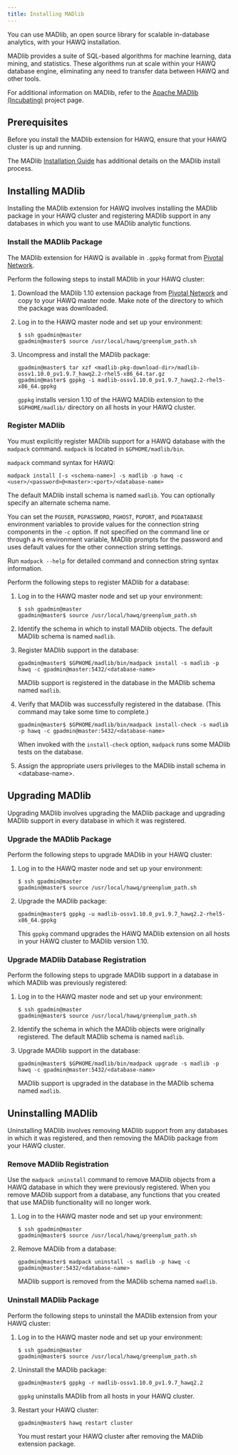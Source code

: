 ```yaml
---
title: Installing MADlib  
---
```


You can use MADlib, an open source library for scalable in-database analytics, with your HAWQ installation.

MADlib provides a suite of SQL-based algorithms for machine learning, data mining, and statistics. These algorithms run at scale within your HAWQ database engine, eliminating any need to transfer data between HAWQ and other tools.

For additional information on MADlib, refer to the [Apache MADlib (Incubating)](http://madlib.incubator.apache.org/) project page.


## Prerequisites <a id="plrprereq"></a>

Before you install the MADlib extension for HAWQ, ensure that your HAWQ cluster is up and running.

The MADlib [Installation Guide](https://cwiki.apache.org/confluence/display/MADLIB/Installation+Guide) has additional details on the MADlib install process.

## Installing MADlib <a id="installmadlib"></a>

Installing the MADlib extension for HAWQ involves installing the MADlib package in your HAWQ cluster and registering MADlib support in any databases in which you want to use MADlib analytic functions.

### Install the MADlib Package<a id="installmadlibpkg"></a>
The MADlib extension for HAWQ is available in `.gppkg` format from [Pivotal Network](https://network.pivotal.io/products/pivotal-hdb).

Perform the following steps to install MADlib in your HAWQ cluster:

1. Download the MADlib 1.10 extension package from [Pivotal Network](https://network.pivotal.io/products/pivotal-hdb) and copy to your HAWQ master node. Make note of the directory to which the package was downloaded.

2. Log in to the HAWQ master node and set up your environment:

	``` shell
	$ ssh gpadmin@master
	gpadmin@master$ source /usr/local/hawq/greenplum_path.sh
	```

3. Uncompress and install the MADlib package:

	``` shell
	gpadmin@master$ tar xzf <madlib-pkg-download-dir>/madlib-ossv1.10.0_pv1.9.7_hawq2.2-rhel5-x86_64.tar.gz
	gpadmin@master$ gppkg -i madlib-ossv1.10.0_pv1.9.7_hawq2.2-rhel5-x86_64.gppkg
	```
	
	`gppkg` installs version 1.10 of the HAWQ MADlib extension to the `$GPHOME/madlib/` directory on all hosts in your HAWQ cluster.

 
### Register MADlib<a id="enablemadlibdb"></a>

You must explicitly register MADlib support for a HAWQ database with the `madpack` command. `madpack` is located in `$GPHOME/madlib/bin`.

`madpack` command syntax for HAWQ:

``` pre
madpack install [-s <schema-name>] -s madlib -p hawq -c <user>/<password>@<master>:<port>/<database-name>
```

The default MADlib install schema is named `madlib`. You can optionally specify an alternate schema name.

You can set the `PGUSER`, `PGPASSWORD`, `PGHOST`, `PGPORT`, and `PGDATABASE` environment variables to provide values for the connection string components in the `-c` option. If not specified on the command line or through a `PG` environment variable, MADlib prompts for the password and uses default values for the other connection string settings. 

Run `madpack --help` for detailed command and connection string syntax information.

Perform the following steps to register MADlib for a database:

1. Log in to the HAWQ master node and set up your environment:

	``` shell
	$ ssh gpadmin@master
	gpadmin@master$ source /usr/local/hawq/greenplum_path.sh
	```

1. Identify the schema in which to install MADlib objects. The default MADlib schema is named `madlib`.

2. Register MADlib support in the database:

    ``` shell
    gpadmin@master$ $GPHOME/madlib/bin/madpack install -s madlib -p hawq -c gpadmin@master:5432/<database-name>
    ```
    
    MADlib support is registered in the database in the MADlib schema named `madlib`.
    
3. Verify that MADlib was successfully registered in the database. (This command may take some time to complete.)

    ``` shell
    gpadmin@master$ $GPHOME/madlib/bin/madpack install-check -s madlib -p hawq -c gpadmin@master:5432/<database-name>
    ```
    
    When invoked with the `install-check` option, `madpack` runs some MADlib tests on the database.
    
3. Assign the appropriate users privileges to the MADlib install schema in \<database-name\>.


## Upgrading MADlib <a id="upgrademadlib"></a>

Upgrading MADlib involves upgrading the MADlib package and upgrading MADlib support in every database in which it was registered.


### Upgrade the MADlib Package<a id="upgrademadlibpkg"></a>

Perform the following steps to upgrade MADlib in your HAWQ cluster:

1. Log in to the HAWQ master node and set up your environment:

	``` shell
	$ ssh gpadmin@master
	gpadmin@master$ source /usr/local/hawq/greenplum_path.sh
	```

3. Upgrade the MADlib package:

	``` shell
	gpadmin@master$ gppkg -u madlib-ossv1.10.0_pv1.9.7_hawq2.2-rhel5-x86_64.gppkg
	```
	
	This `gppkg` command upgrades the HAWQ MADlib extension on all hosts in your HAWQ cluster to MADlib version 1.10.

 
### Upgrade MADlib Database Registration<a id="upgrademadlibdb"></a>

Perform the following steps to upgrade MADlib support in a database in which MADlib was previously registered:

1. Log in to the HAWQ master node and set up your environment:

	``` shell
	$ ssh gpadmin@master
	gpadmin@master$ source /usr/local/hawq/greenplum_path.sh
	```

1. Identify the schema in which the MADlib objects were originally registered. The default MADlib schema is named `madlib`.

2. Upgrade MADlib support in the database:

    ``` shell
    gpadmin@master$ $GPHOME/madlib/bin/madpack upgrade -s madlib -p hawq -c gpadmin@master:5432/<database-name>
    ```
    
    MADlib support is upgraded in the database in the MADlib schema named `madlib`.


## Uninstalling MADlib <a id="uninstallmadlib"></a>

Uninstalling MADlib involves removing MADlib support from any databases in which it was registered, and then removing the MADlib package from your HAWQ cluster.

### Remove MADlib Registration<a id="removemadlibdb"></a>

Use the `madpack uninstall` command to remove MADlib objects from a HAWQ database in which they were previously registered. When you remove MADlib support from a database, any functions that you created that use MADlib functionality will no longer work.

1. Log in to the HAWQ master node and set up your environment:

	``` shell
	$ ssh gpadmin@master
	gpadmin@master$ source /usr/local/hawq/greenplum_path.sh
	```

2. Remove MADlib from a database:

    ``` shell
    gpadmin@master$ madpack uninstall -s madlib -p hawq -c gpadmin@master:5432/<database-name>
    ```
    
    MADlib support is removed from the MADlib schema named `madlib`.

### Uninstall MADlib Package<a id="removemadlibppkg"></a>

Perform the following steps to uninstall the MADlib extension from your HAWQ cluster:

1. Log in to the HAWQ master node and set up your environment:

	``` shell
	$ ssh gpadmin@master
	gpadmin@master$ source /usr/local/hawq/greenplum_path.sh
	```

2. Uninstall the MADlib package:

	``` shell
	gpadmin@master$ gppkg -r madlib-ossv1.10.0_pv1.9.7_hawq2.2
	```
	
	`gppkg` uninstalls MADlib from all hosts in your HAWQ cluster.

3. Restart your HAWQ cluster:

    ``` shell
    gpadmin@master$ hawq restart cluster
    ```

    You must restart your HAWQ cluster after removing the MADlib extension package.
